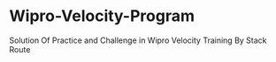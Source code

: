 # Wipro-Velocity-Program
Solution Of Practice and Challenge in Wipro Velocity Training By Stack Route
